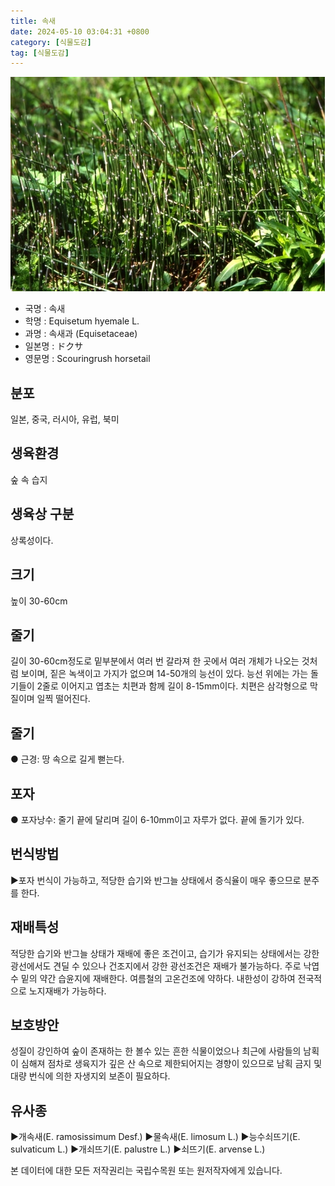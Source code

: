 ```yaml
---
title: 속새
date: 2024-05-10 03:04:31 +0800
category: [식물도감]
tag: [식물도감]
---
```




![속새](/assets/img/fileUpload/plants/basic/Equisetaceae/Equisetum/270/1_th2.JPG)
- 국명 : 속새
- 학명 : Equisetum hyemale L.
- 과명 : 속새과 (Equisetaceae)
- 일본명 : ドクサ
- 영문명 : Scouringrush horsetail


## 분포
일본, 중국, 러시아, 유럽, 북미
## 생육환경
숲 속 습지
## 생육상 구분
상록성이다. 
## 크기
높이 30-60cm
## 줄기
길이 30-60cm정도로 밑부분에서 여러 번 갈라져 한 곳에서 여러 개체가 나오는 것처럼 보이며, 짙은 녹색이고 가지가 없으며 14-50개의 능선이 있다. 능선 위에는 가는 돌기들이 2줄로 이어지고 엽초는 치편과 함께 길이 8-15mm이다. 치편은 삼각형으로 막질이며 일찍 떨어진다. 
## 줄기
● 근경: 땅 속으로 길게 뻗는다. 
## 포자
● 포자낭수: 줄기 끝에 달리며 길이 6-10mm이고 자루가 없다. 끝에 돌기가 있다. 
## 번식방법
▶포자 번식이 가능하고, 적당한 습기와 반그늘 상태에서 증식율이 매우 좋으므로 분주를 한다.
## 재배특성
적당한 습기와 반그늘 상태가 재배에 좋은 조건이고, 습기가 유지되는 상태에서는 강한 광선에서도 견딜 수 있으나 건조지에서 강한 광선조건은 재배가 불가능하다. 주로 낙엽수 밑의 약간 습윤지에 재배한다. 여름철의 고온건조에 약하다. 내한성이 강하여 전국적으로 노지재배가 가능하다.
## 보호방안
성질이 강인하여 숲이 존재하는 한 볼수 있는 흔한 식물이었으나 최근에 사람들의 남획이 심해져 점차로 생육지가 깊은 산 속으로 제한되어지는 경향이 있으므로 남획 금지 및 대량 번식에 의한 자생지외 보존이 필요하다.
## 유사종
▶개속새(E. ramosissimum Desf.)
▶물속새(E. limosum L.)
▶능수쇠뜨기(E. sulvaticum L.)
▶개쇠뜨기(E. palustre L.)
▶쇠뜨기(E. arvense L.)






본 데이터에 대한 모든 저작권리는 국립수목원 또는 원저작자에게 있습니다.
